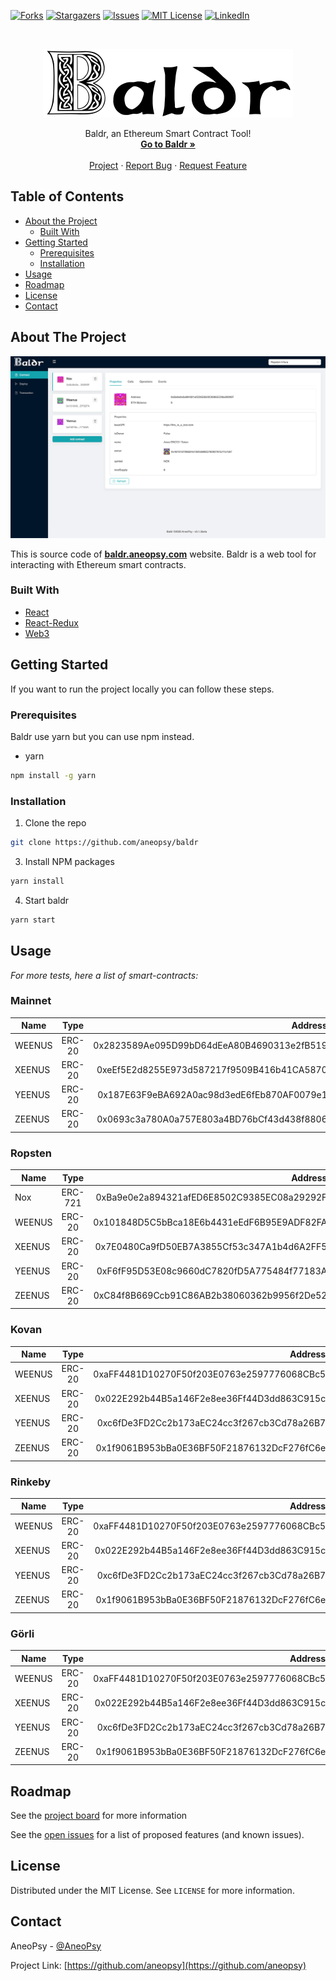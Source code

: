 <!-- PROJECT LOGO -->

[![Forks][forks-shield]][forks-url]
[![Stargazers][stars-shield]][stars-url]
[![Issues][issues-shield]][issues-url]
[![MIT License][license-shield]][license-url]
[![LinkedIn][linkedin-shield]][linkedin-url]

<!-- PROJECT LOGO -->
<br />
<p align="center">
    <img src="images/logo.png" alt="Logo" width="400" height="110">

  <p align="center">
    Baldr, an Ethereum Smart Contract Tool!
    <br />
    <a href="https://baldr.aneopsy.com"><strong>Go to Baldr »</strong></a>
    <br />
    <br />
    <a href="https://github.com/aneopsy/baldr">Project</a>
    ·
    <a href="https://github.com/aneopsy/baldr/issues">Report Bug</a>
    ·
    <a href="https://github.com/aneopsy/baldr/issues">Request Feature</a>
  </p>
</p>

<!-- TABLE OF CONTENTS -->

## Table of Contents

- [About the Project](#about-the-project)
  - [Built With](#built-with)
- [Getting Started](#getting-started)
  - [Prerequisites](#prerequisites)
  - [Installation](#installation)
- [Usage](#usage)
- [Roadmap](#roadmap)
- [License](#license)
- [Contact](#contact)

<!-- ABOUT THE PROJECT -->

## About The Project

[![Baldr][product-screenshot]](https://baldr.aneopsy.com)

This is source code of <a href="https://baldr.aneopsy.com"><strong>baldr.aneopsy.com</strong></a> website.
Baldr is a web tool for interacting with Ethereum smart contracts.

### Built With

<!--
This section should list any major frameworks that you built your project using. Leave any add-ons/plugins for the acknowledgements section. Here are a few examples.
-->

- [React](https://reactjs.org/)
- [React-Redux](https://redux.js.org/)
- [Web3](https://github.com/ethereum/web3.js/)

<!-- GETTING STARTED -->

## Getting Started

If you want to run the project locally you can follow these steps.

### Prerequisites

Baldr use yarn but you can use npm instead.

- yarn

```sh
npm install -g yarn
```

### Installation

1. Clone the repo

```sh
git clone https://github.com/aneopsy/baldr
```

3. Install NPM packages

```sh
yarn install
```

4. Start baldr

```sh
yarn start
```

<!-- USAGE EXAMPLES -->

## Usage

<!--
Use this space to show useful examples of how a project can be used. Additional screenshots, code examples and demos work well in this space. You may also link to more resources.  -->

_For more tests, here a list of smart-contracts:_

### Mainnet

| Name   |  Type  |                                    Address |
| ------ | :----: | -----------------------------------------: |
| WEENUS | ERC-20 | 0x2823589Ae095D99bD64dEeA80B4690313e2fB519 |
| XEENUS | ERC-20 | 0xeEf5E2d8255E973d587217f9509B416b41CA5870 |
| YEENUS | ERC-20 | 0x187E63F9eBA692A0ac98d3edE6fEb870AF0079e1 |
| ZEENUS | ERC-20 | 0x0693c3a780A0a757E803a4BD76bCf43d438f8806 |

### Ropsten

| Name   |  Type   |                                    Address |
| ------ | :-----: | -----------------------------------------: |
| Nox    | ERC-721 | 0xBa9e0e2a894321afED6E8502C9385EC08a29292F |
| WEENUS | ERC-20  | 0x101848D5C5bBca18E6b4431eEdF6B95E9ADF82FA |
| XEENUS | ERC-20  | 0x7E0480Ca9fD50EB7A3855Cf53c347A1b4d6A2FF5 |
| YEENUS | ERC-20  | 0xF6fF95D53E08c9660dC7820fD5A775484f77183A |
| ZEENUS | ERC-20  | 0xC84f8B669Ccb91C86AB2b38060362b9956f2De52 |

### Kovan

| Name   |  Type  |                                    Address |
| ------ | :----: | -----------------------------------------: |
| WEENUS | ERC-20 | 0xaFF4481D10270F50f203E0763e2597776068CBc5 |
| XEENUS | ERC-20 | 0x022E292b44B5a146F2e8ee36Ff44D3dd863C915c |
| YEENUS | ERC-20 | 0xc6fDe3FD2Cc2b173aEC24cc3f267cb3Cd78a26B7 |
| ZEENUS | ERC-20 | 0x1f9061B953bBa0E36BF50F21876132DcF276fC6e |

### Rinkeby

| Name   |  Type  |                                    Address |
| ------ | :----: | -----------------------------------------: |
| WEENUS | ERC-20 | 0xaFF4481D10270F50f203E0763e2597776068CBc5 |
| XEENUS | ERC-20 | 0x022E292b44B5a146F2e8ee36Ff44D3dd863C915c |
| YEENUS | ERC-20 | 0xc6fDe3FD2Cc2b173aEC24cc3f267cb3Cd78a26B7 |
| ZEENUS | ERC-20 | 0x1f9061B953bBa0E36BF50F21876132DcF276fC6e |

### Görli

| Name   |  Type  |                                    Address |
| ------ | :----: | -----------------------------------------: |
| WEENUS | ERC-20 | 0xaFF4481D10270F50f203E0763e2597776068CBc5 |
| XEENUS | ERC-20 | 0x022E292b44B5a146F2e8ee36Ff44D3dd863C915c |
| YEENUS | ERC-20 | 0xc6fDe3FD2Cc2b173aEC24cc3f267cb3Cd78a26B7 |
| ZEENUS | ERC-20 | 0x1f9061B953bBa0E36BF50F21876132DcF276fC6e |

<!-- ROADMAP -->

## Roadmap

See the [project board](https://github.com/aneopsy/baldr/projects) for more information

See the [open issues](https://github.com/aneopsy/baldr/issues) for a list of proposed features (and known issues).

<!-- LICENSE -->

## License

Distributed under the MIT License. See `LICENSE` for more information.

<!-- CONTACT -->

## Contact

AneoPsy - [@AneoPsy](https://twitter.com/aneopsy)

Project Link: [https://github.com/aneopsy](https://github.com/aneopsy)

<!-- MARKDOWN LINKS & IMAGES -->
<!-- https://www.markdownguide.org/basic-syntax/#reference-style-links -->

[contributors-shield]: https://img.shields.io/github/contributors/aneopsy/baldr.svg?style=flat-square
[contributors-url]: https://github.com/aneopsy/baldr/graphs/contributors
[forks-shield]: https://img.shields.io/github/forks/aneopsy/baldr.svg?style=flat-square
[forks-url]: https://github.com/aneopsy/baldr/network/members
[stars-shield]: https://img.shields.io/github/stars/aneopsy/baldr.svg?style=flat-square
[stars-url]: https://github.com/aneopsy/baldr/stargazers
[issues-shield]: https://img.shields.io/github/issues/aneopsy/baldr.svg?style=flat-square
[issues-url]: https://github.com/aneopsy/baldr/issues
[license-shield]: https://img.shields.io/github/license/aneopsy/baldr.svg?style=flat-square
[license-url]: https://github.com/aneopsy/baldr/blob/master/LICENSE.txt
[linkedin-shield]: https://img.shields.io/badge/-LinkedIn-black.svg?style=flat-square&logo=linkedin&colorB=555
[linkedin-url]: https://www.linkedin.com/in/aneopsy/
[product-screenshot]: images/screen_1.png
